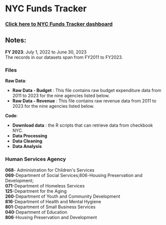 # NYC Funds Tracker

### [Click here to NYC Funds Tracker dashboard]( https://public.tableau.com/app/profile/fpwa/viz/NYCFundsTracker_16952193064350/main2?publish=yes)

## Notes:
**FY 2023**: July 1, 2022 to June 30, 2023\
The records in our datasets span from FY2011 to FY2023.
### Files
**Raw Data**: 
 - **Raw Data - Budget** : This file contains raw budget expenditure data from 2011 to 2023 for the nine agencies listed below.
 - **Raw Data - Revenue** :  This file contains raw revenue data from 2011 to 2023 for the nine agencies listed below.

**Code**:
 - **Download data** : the R scripts that can retrieve data from checkbook NYC.
 - **Data Processing**
 - **Data Cleaning**
 - **Data Analysis**

### Human Services Agency
**068**- Administration for Children's Services\
**069**-Department of Social Services;806-Housing Preservation and Development;\
**071**-Department of Homeless Services\
**125**-Department for the Aging\
**260**-Department of Youth and Community Development\
**816**-Department of Health and Mental Hygiene\
**801**-Department of Small Business Services\
**040**-Department of Education\
**806**-Housing Preservation and Development
